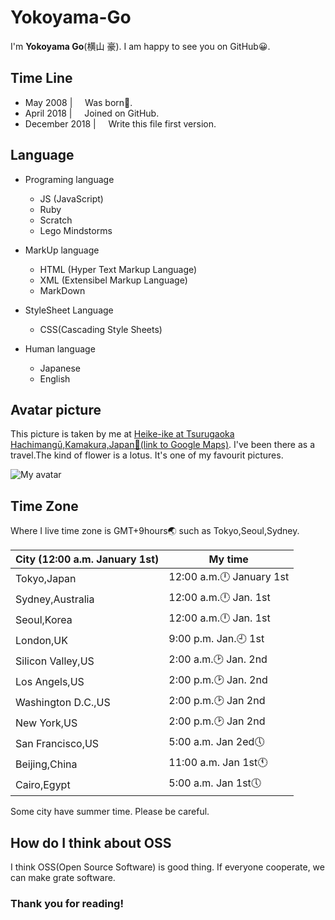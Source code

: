 
# Yokoyama-Go


I'm **Yokoyama Go**(横山 豪). I am happy to see you on GitHub😀.  



## Time Line

* May 2008   | &nbsp; &nbsp; Was born🐣.
* April 2018   | &nbsp; &nbsp; Joined on GitHub.
* December 2018   | &nbsp; &nbsp; Write this file first version.


## Language

* Programing language
  * JS (JavaScript)
  * Ruby
  * Scratch
  * Lego Mindstorms

* MarkUp language
  * HTML (Hyper Text Markup Language)
  * XML (Extensibel Markup Language)
  * MarkDown
  
* StyleSheet Language
  * CSS(Cascading Style Sheets)
  
* Human language
  * Japanese
  * English
  
 ## Avatar picture
 
 This picture is taken by me at [Heike-ike at Tsurugaoka Hachimangū,Kamakura,Japan🗾(link to Google Maps)](https://www.google.co.jp/maps/place/%E5%B9%B3%E5%AE%B6%E6%B1%A0/@35.3246602,139.5544657,16.82z/data=!4m12!1m6!3m5!1s0x0:0xa867ad10105036b5!2sTsurugaoka+Hachiman-g%C5%AB!8m2!3d35.3260978!4d139.5564131!3m4!1s0x0:0xb8469aa71994fc1e!8m2!3d35.3243542!4d139.5546149).
 I've been there as a travel.The kind of flower is a lotus. It's one of my favourit pictures.
 
 ![My avatar](https://avatars2.githubusercontent.com/u/38034251?s=460&v=4)
 
 ## Time Zone
 
 Where I live time zone is GMT+9hours🌏 such as Tokyo,Seoul,Sydney.
 
 City (12:00 a.m. January 1st)| My time
 -------------------------------|------
 Tokyo,Japan|12:00 a.m.🕛 January 1st
 Sydney,Australia|12:00 a.m.🕛 Jan. 1st
 Seoul,Korea|12:00 a.m.🕛 Jan. 1st
 London,UK |9:00 p.m. Jan.🕘 1st
 Silicon Valley,US|2:00 a.m.🕑 Jan. 2nd
 Los Angels,US|2:00 p.m.🕑 Jan. 2nd
 Washington D.C.,US|2:00 p.m.🕑 Jan 2nd
 New York,US|2:00 p.m.🕑 Jan 2nd
 San Francisco,US|5:00 a.m. Jan 2ed🕔
 Beijing,China|11:00 a.m. Jan 1st🕚
 Cairo,Egypt|5:00 a.m. Jan 1st🕔
 
Some city have summer time. Please be careful.


## How do I think about OSS

I think OSS(Open Source Software) is good thing. If everyone cooperate, we can make grate software. 


### Thank you for reading!
